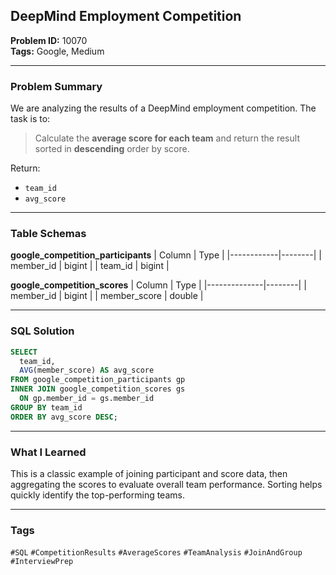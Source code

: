 ## DeepMind Employment Competition

**Problem ID:** 10070  
**Tags:** Google, Medium  

---

### Problem Summary

We are analyzing the results of a DeepMind employment competition. The task is to:
> Calculate the **average score for each team** and return the result sorted in **descending** order by score.

Return:
- `team_id`
- `avg_score`

---

### Table Schemas

**google_competition_participants**
| Column     | Type   |
|------------|--------|
| member_id  | bigint |
| team_id    | bigint |

**google_competition_scores**
| Column       | Type   |
|--------------|--------|
| member_id    | bigint |
| member_score | double |

---

### SQL Solution

```sql
SELECT 
  team_id, 
  AVG(member_score) AS avg_score
FROM google_competition_participants gp
INNER JOIN google_competition_scores gs
  ON gp.member_id = gs.member_id
GROUP BY team_id
ORDER BY avg_score DESC;
```

---

### What I Learned

This is a classic example of joining participant and score data, then aggregating the scores to evaluate overall team performance. Sorting helps quickly identify the top-performing teams.

---

### Tags
`#SQL` `#CompetitionResults` `#AverageScores` `#TeamAnalysis` `#JoinAndGroup` `#InterviewPrep`
